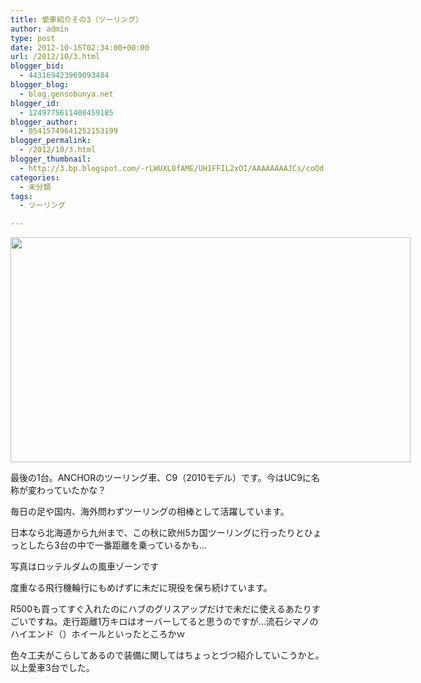 ```yaml
---
title: 愛車紹介その3（ツーリング）
author: admin
type: post
date: 2012-10-16T02:34:00+00:00
url: /2012/10/3.html
blogger_bid:
  - 443169423969093484
blogger_blog:
  - blog.gensobunya.net
blogger_id:
  - 1249775611408459185
blogger_author:
  - 05415749641252153199
blogger_permalink:
  - /2012/10/3.html
blogger_thumbnail:
  - http://3.bp.blogspot.com/-rLWUXL8fAME/UH1FFIL2xOI/AAAAAAAAJCs/coOd-_WK29M/s640/2012-09-17+15.32.13.JPG
categories:
  - 未分類
tags:
  - ツーリング

---
```

<div class="separator" style="clear: both; text-align: center;">
  <a href="http://3.bp.blogspot.com/-rLWUXL8fAME/UH1FFIL2xOI/AAAAAAAAJCs/coOd-_WK29M/s1600/2012-09-17+15.32.13.JPG" imageanchor="1" style="clear: left; float: left; margin-bottom: 1em; margin-right: 1em;"><img border="0" height="360" src="https://blog.gensobunya.net/wp-content/uploads/2012/10/2012-09-17-15.32.13.jpg" width="640" /></a>
</div>

最後の1台。ANCHORのツーリング車、C9（2010モデル）です。今はUC9に名称が変わっていたかな？

毎日の足や国内、海外問わずツーリングの相棒として活躍しています。
  
日本なら北海道から九州まで、この秋に欧州5カ国ツーリングに行ったりとひょっとしたら3台の中で一番距離を乗っているかも…
  
写真はロッテルダムの風車ゾーンです

度重なる飛行機輪行にもめげずに未だに現役を保ち続けています。
  
R500も買ってすぐ入れたのにハブのグリスアップだけで未だに使えるあたりすごいですね。走行距離1万キロはオーバーしてると思うのですが…流石シマノのハイエンド（）ホイールといったところかｗ

色々工夫がこらしてあるので装備に関してはちょっとづつ紹介していこうかと。以上愛車3台でした。

<!-- WP QUADS Content Ad Plugin v. 1.6.0 -->

<div class="quads-location quads-ad1" id="quads-ad1" style="float:none;margin:0px;">
  <!-- gensou-cycle_banner2_AdSense3_1x1_as -->
  
  <ins class="adsbygoogle"
     style="display:block"
     data-ad-client="ca-pub-0056151430743709"
     data-ad-slot="4152578227"
     data-ad-format="auto"></ins>
</div>